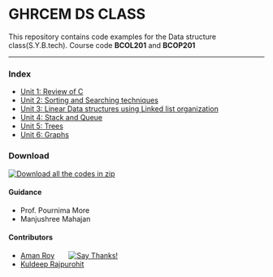 # GHRCEM DS CLASS 

This repository contains code examples for the Data structure class(S.Y.B.tech).
Course code **BCOL201** and **BCOP201**
***
### Index
- [Unit 1: Review of C](https://github.com/aman-roy/GHRCEM-DS-CLASS/tree/master/UNIT_1)
- [Unit 2: Sorting and Searching techniques](https://github.com/aman-roy/GHRCEM-DS-CLASS/tree/master/UNIT_2)
- [Unit 3: Linear Data structures using Linked list organization](https://github.com/aman-roy/GHRCEM-DS-CLASS/tree/master/UNIT_3)
- [Unit 4: Stack and Queue](https://github.com/aman-roy/GHRCEM-DS-CLASS/tree/master/UNIT_4)
- [Unit 5: Trees](https://github.com/aman-roy/GHRCEM-DS-CLASS/tree/master/UNIT_5)
- [Unit 6: Graphs](https://github.com/aman-roy/GHRCEM-DS-CLASS/tree/master/UNIT_6)

### Download

[![Download all the codes in zip](https://img.shields.io/badge/Click--to--Download-All--the--codes--in--zip-green.svg?longCache=true&style=for-the-badge)](https://github.com/aman-roy/GHRCEM-DS-CLASS/archive/master.zip)

#### Guidance
 - Prof. Pournima More 
 - Manjushree Mahajan

#### Contributors
 - [Aman Roy](http://amanroy.me) &nbsp;&nbsp;&nbsp;&nbsp;&nbsp; [![Say Thanks!](https://img.shields.io/badge/Say%20Thanks-!-1EAEDB.svg)](https://saythanks.io/to/aman-roy)
 - [Kuldeep Rajpurohit](https://github.com/krrajpurohit)